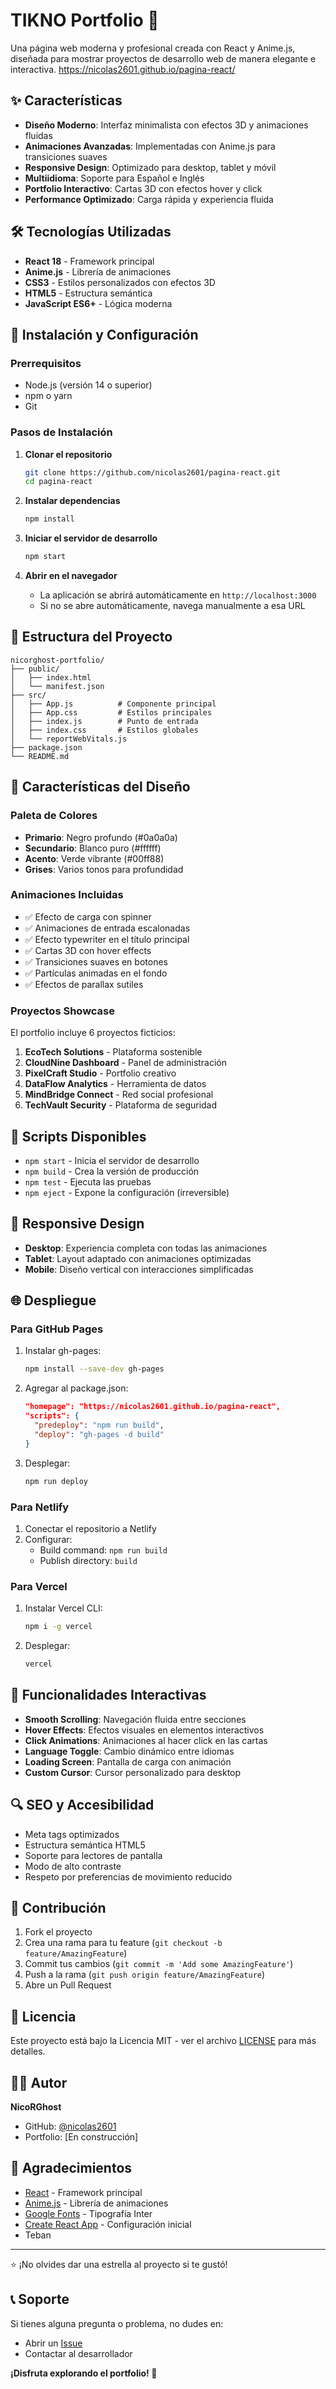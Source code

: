 # TIKNO Portfolio 🚀

Una página web moderna y profesional creada con React y Anime.js, diseñada para mostrar proyectos de desarrollo web de manera elegante e interactiva.
https://nicolas2601.github.io/pagina-react/

## ✨ Características

- **Diseño Moderno**: Interfaz minimalista con efectos 3D y animaciones fluidas
- **Animaciones Avanzadas**: Implementadas con Anime.js para transiciones suaves
- **Responsive Design**: Optimizado para desktop, tablet y móvil
- **Multiidioma**: Soporte para Español e Inglés
- **Portfolio Interactivo**: Cartas 3D con efectos hover y click
- **Performance Optimizado**: Carga rápida y experiencia fluida

## 🛠️ Tecnologías Utilizadas

- **React 18** - Framework principal
- **Anime.js** - Librería de animaciones
- **CSS3** - Estilos personalizados con efectos 3D
- **HTML5** - Estructura semántica
- **JavaScript ES6+** - Lógica moderna

## 🚀 Instalación y Configuración

### Prerrequisitos

- Node.js (versión 14 o superior)
- npm o yarn
- Git

### Pasos de Instalación

1. **Clonar el repositorio**
   ```bash
   git clone https://github.com/nicolas2601/pagina-react.git
   cd pagina-react
   ```

2. **Instalar dependencias**
   ```bash
   npm install
   ```

3. **Iniciar el servidor de desarrollo**
   ```bash
   npm start
   ```

4. **Abrir en el navegador**
   - La aplicación se abrirá automáticamente en `http://localhost:3000`
   - Si no se abre automáticamente, navega manualmente a esa URL

## 📁 Estructura del Proyecto

```
nicorghost-portfolio/
├── public/
│   ├── index.html
│   └── manifest.json
├── src/
│   ├── App.js          # Componente principal
│   ├── App.css         # Estilos principales
│   ├── index.js        # Punto de entrada
│   ├── index.css       # Estilos globales
│   └── reportWebVitals.js
├── package.json
└── README.md
```

## 🎨 Características del Diseño

### Paleta de Colores
- **Primario**: Negro profundo (#0a0a0a)
- **Secundario**: Blanco puro (#ffffff)
- **Acento**: Verde vibrante (#00ff88)
- **Grises**: Varios tonos para profundidad

### Animaciones Incluidas
- ✅ Efecto de carga con spinner
- ✅ Animaciones de entrada escalonadas
- ✅ Efecto typewriter en el título principal
- ✅ Cartas 3D con hover effects
- ✅ Transiciones suaves en botones
- ✅ Partículas animadas en el fondo
- ✅ Efectos de parallax sutiles

### Proyectos Showcase
El portfolio incluye 6 proyectos ficticios:
1. **EcoTech Solutions** - Plataforma sostenible
2. **CloudNine Dashboard** - Panel de administración
3. **PixelCraft Studio** - Portfolio creativo
4. **DataFlow Analytics** - Herramienta de datos
5. **MindBridge Connect** - Red social profesional
6. **TechVault Security** - Plataforma de seguridad

## 🔧 Scripts Disponibles

- `npm start` - Inicia el servidor de desarrollo
- `npm build` - Crea la versión de producción
- `npm test` - Ejecuta las pruebas
- `npm eject` - Expone la configuración (irreversible)

## 📱 Responsive Design

- **Desktop**: Experiencia completa con todas las animaciones
- **Tablet**: Layout adaptado con animaciones optimizadas
- **Mobile**: Diseño vertical con interacciones simplificadas

## 🌐 Despliegue

### Para GitHub Pages
1. Instalar gh-pages:
   ```bash
   npm install --save-dev gh-pages
   ```

2. Agregar al package.json:
   ```json
   "homepage": "https://nicolas2601.github.io/pagina-react",
   "scripts": {
     "predeploy": "npm run build",
     "deploy": "gh-pages -d build"
   }
   ```

3. Desplegar:
   ```bash
   npm run deploy
   ```

### Para Netlify
1. Conectar el repositorio a Netlify
2. Configurar:
   - Build command: `npm run build`
   - Publish directory: `build`

### Para Vercel
1. Instalar Vercel CLI:
   ```bash
   npm i -g vercel
   ```

2. Desplegar:
   ```bash
   vercel
   ```

## 🎯 Funcionalidades Interactivas

- **Smooth Scrolling**: Navegación fluida entre secciones
- **Hover Effects**: Efectos visuales en elementos interactivos
- **Click Animations**: Animaciones al hacer click en las cartas
- **Language Toggle**: Cambio dinámico entre idiomas
- **Loading Screen**: Pantalla de carga con animación
- **Custom Cursor**: Cursor personalizado para desktop

## 🔍 SEO y Accesibilidad

- Meta tags optimizados
- Estructura semántica HTML5
- Soporte para lectores de pantalla
- Modo de alto contraste
- Respeto por preferencias de movimiento reducido

## 🤝 Contribución

1. Fork el proyecto
2. Crea una rama para tu feature (`git checkout -b feature/AmazingFeature`)
3. Commit tus cambios (`git commit -m 'Add some AmazingFeature'`)
4. Push a la rama (`git push origin feature/AmazingFeature`)
5. Abre un Pull Request

## 📄 Licencia

Este proyecto está bajo la Licencia MIT - ver el archivo [LICENSE](LICENSE) para más detalles.

## 👨‍💻 Autor

**NicoRGhost**
- GitHub: [@nicolas2601](https://github.com/nicolas2601)
- Portfolio: [En construcción]

## 🙏 Agradecimientos

- [React](https://reactjs.org/) - Framework principal
- [Anime.js](https://animejs.com/) - Librería de animaciones
- [Google Fonts](https://fonts.google.com/) - Tipografía Inter
- [Create React App](https://create-react-app.dev/) - Configuración inicial
- Teban

---

⭐ ¡No olvides dar una estrella al proyecto si te gustó!

## 📞 Soporte

Si tienes alguna pregunta o problema, no dudes en:
- Abrir un [Issue](https://github.com/nicolas2601/pagina-react/issues)
- Contactar al desarrollador

**¡Disfruta explorando el portfolio! 🎉**
